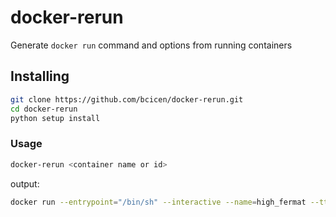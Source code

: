 # docker-rerun
Generate `docker run` command and options from running containers

## Installing

```bash
git clone https://github.com/bcicen/docker-rerun.git
cd docker-rerun
python setup install
```

### Usage

```bash
docker-rerun <container name or id>
```

output:
```bash
docker run --entrypoint="/bin/sh" --interactive --name=high_fermat --tty --user=nobody --volume=/tmp/test:/target:ro
```
